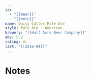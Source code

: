 ```yaml
---
is:
  - "[[beer]]"
  - "[[note]]"
name: Daisy Cutter Pale Ale
style: Pale Ale - American
brewery: "[[Half Acre Beer Company]]"
abv: 5.2
rating: 👍
last: "[[2016-04]]"
---
```

# Notes

